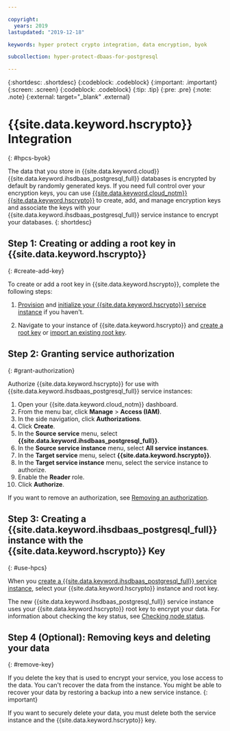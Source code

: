 ```yaml
---

copyright:
  years: 2019
lastupdated: "2019-12-18"

keywords: hyper protect crypto integration, data encryption, byok

subcollection: hyper-protect-dbaas-for-postgresql

---
```


{:shortdesc: .shortdesc}
{:codeblock: .codeblock}
{:important: .important}
{:screen: .screen}
{:codeblock: .codeblock}
{:tip: .tip}
{:pre: .pre}
{:note: .note}
{:external: target="_blank" .external}

# {{site.data.keyword.hscrypto}} Integration 
{: #hpcs-byok}

The data that you store in {{site.data.keyword.cloud}} {{site.data.keyword.ihsdbaas_postgresql_full}} databases is encrypted by default by randomly generated keys. If you need full control over your encryption keys, you can use [{{site.data.keyword.cloud_notm}} {{site.data.keyword.hscrypto}}](/docs/services/hs-crypto?topic=hs-crypto-overview) to create, add, and manage encryption keys and associate the keys with your {{site.data.keyword.ihsdbaas_postgresql_full}} service instance to encrypt your databases.
{: shortdesc}

## Step 1: Creating or adding a root key in {{site.data.keyword.hscrypto}}
{: #create-add-key}

To create or add a root key in {{site.data.keyword.hscrypto}}, complete the following steps:

 1. [Provision](/docs/services/hs-crypto?topic=hs-crypto-provision) and [initialize your {{site.data.keyword.hscrypto}} service instance](/docs/services/hs-crypto?topic=hs-crypto-initialize-hsm) if you haven't.

2. Navigate to your instance of {{site.data.keyword.hscrypto}} and [create a root key](/docs/services/hs-crypto?topic=hs-crypto-create-root-keys) or [import an existing root key](/docs/services/hs-crypto?topic=hs-crypto-import-root-keys).

## Step 2: Granting service authorization
{: #grant-authorization}

Authorize {{site.data.keyword.hscrypto}} for use with {{site.data.keyword.ihsdbaas_postgresql_full}} service instances:

1. Open your {{site.data.keyword.cloud_notm}} dashboard.
2. From the menu bar, click **Manage** > **Access (IAM)**.
3. In the side navigation, click **Authorizations**.
4. Click **Create**.
5. In the **Source service** menu, select **{{site.data.keyword.ihsdbaas_postgresql_full}}**.
6. In the **Source service instance** menu, select **All service instances**.
7. In the **Target service** menu, select **{{site.data.keyword.hscrypto}}**.
8. In the **Target service instance** menu, select the service instance to authorize.
9. Enable the **Reader** role.
10. Click **Authorize**.

If you want to remove an authorization, see [Removing an authorization](/docs/iam?topic=iam-serviceauth#remove-auth). 

## Step 3: Creating a {{site.data.keyword.ihsdbaas_postgresql_full}} instance with the {{site.data.keyword.hscrypto}} Key
{: #use-hpcs}

When you [create a {{site.data.keyword.ihsdbaas_postgresql_full}} service instance](/docs/services/hyper-protect-dbaas-for-postgresql?topic=hyper-protect-dbaas-for-postgresql-gettingstarted#creating-a-database-cluster-introduction), select your {{site.data.keyword.hscrypto}} instance and root key.

The new {{site.data.keyword.ihsdbaas_postgresql_full}} service instance uses your {{site.data.keyword.hscrypto}} root key to encrypt your data. For information about checking the key status, see [Checking node status](/docs/services/hyper-protect-dbaas-for-postgresql?topic=hyper-protect-dbaas-for-postgresql-dbaas-webui-nodes#webui-check-node-status).

## Step 4 (Optional): Removing keys and deleting your data
{: #remove-key}

If you delete the key that is used to encrypt your service, you lose access to the data. You can't recover the data from the instance. You might be able to recover your data by restoring a backup into a new service instance.
{: important}

If you want to securely delete your data, you must delete both the service instance and the {{site.data.keyword.hscrypto}} key.
